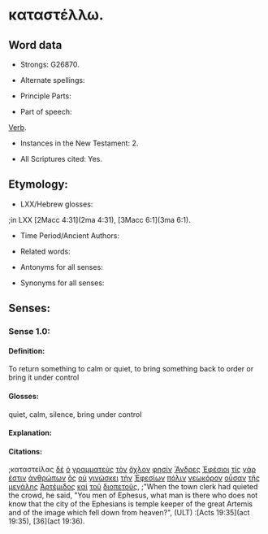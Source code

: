 # καταστέλλω.

<!-- Status: S2=Needs2ndReview -->
<!-- Lexica used for edits: BDAG, FFM, LN, BN, A-S -->

## Word data

* Strongs: G26870.


* Alternate spellings:

* Principle Parts: 

* Part of speech: 

[Verb](http://ugg.readthedocs.io/en/latest/verb.html).

* Instances in the New Testament: 2.

* All Scriptures cited: Yes.

## Etymology: 

* LXX/Hebrew glosses: 

;in LXX [2Macc 4:31](2ma 4:31), [3Macc 6:1](3ma 6:1).

* Time Period/Ancient Authors: 

* Related words: 

* Antonyms for all senses:

* Synonyms for all senses: 

## Senses:

### Sense 1.0:

#### Definition: 

To return something to calm or quiet, to bring something back to order or bring it under control 

#### Glosses:

quiet, calm, silence, bring under control

#### Explanation:

#### Citations:

;καταστείλας [δὲ](../G11610/01.md) [ὁ](../G35880/01.md) [γραμματεὺς](../G11220/01.md) [τὸν](../G35880/01.md) [ὄχλον](../G37930/01.md) [φησίν](../G53460/01.md) [Ἄνδρες](../G04350/01.md) [Ἐφέσιοι](../G21800/01.md) [τίς](../G51010/01.md) [γάρ](../G10630/01.md) [ἐστιν](../G99999/01.md) [ἀνθρώπων](../G04440/01.md) [ὃς](../G37390/01.md) [οὐ](../G37560/01.md) [γινώσκει](../G10970/01.md) [τὴν](../G35880/01.md) [Ἐφεσίων](../G21800/01.md) [πόλιν](../G41720/01.md) [νεωκόρον](../G35110/01.md) [οὖσαν](../G99999/01.md) [τῆς](../G35880/01.md) [μεγάλης](../G31730/01.md) [Ἀρτέμιδος](../G07350/01.md) [καὶ](../G25320/01.md) [τοῦ](../G35880/01.md) [διοπετοῦς](../G13560/01.md), 
;"When the town clerk had quieted the crowd, he said, "You men of Ephesus, what man is there who does not know that the city of the Ephesians is temple keeper of the great Artemis and of the image which fell down from heaven?",  (ULT)
:[Acts 19:35](act 19:35),  [36](act 19:36).
